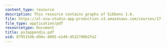 ```yaml
---
content_type: resource
description: This resource contains graphs of Gibbons 1.6.
file: https://ol-ocw-studio-app-production.s3.amazonaws.com/courses/17-881-game-theory-and-political-theory-fall-2004/879515dbd94cd095e149d522700b2fe2_ps3appendix.pdf
file_type: application/pdf
resourcetype: Document
title: ps3appendix.pdf
uid: 879515db-d94c-d095-e149-d522700b2fe2
---
```

